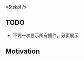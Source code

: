 <!-- plugin template readme -->

<$tskpl />

## TODO

* 不要一次显示所有插件，分页展示

## Motivation

<!-- your plugin motivation, or why you write this plugin -->
